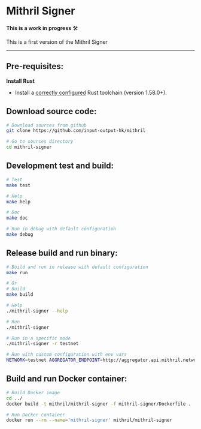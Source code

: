 # Mithril Signer

**This is a work in progress** :hammer_and_wrench:

This is a first version of the Mithril Signer

---
## Pre-requisites:

**Install Rust**

- Install a [correctly configured](https://www.rust-lang.org/learn/get-started) Rust toolchain (version 1.58.0+).


## Download source code:
```bash
# Download sources from github
git clone https://github.com/input-output-hk/mithril

# Go to sources directory
cd mithril-signer
```

## Development test and build:
```bash
# Test
make test

# Help
make help

# Doc
make doc

# Run in debug with default configuration
make debug
```

## Release build and run binary:
```bash
# Build and run in release with default configuration
make run

# Or
# Build
make build

# Help
./mithril-signer --help

# Run
./mithril-signer

# Run in a specific mode
./mithril-signer -r testnet

# Run with custom configuration with env vars
NETWORK=testnet AGGREGATOR_ENDPOINT=http://aggregator.api.mithril.network/aggregator ./mithril-signer
```

## Build and run Docker container:

```bash
# Build Docker image
cd ../
docker build -t mithril/mithril-signer -f mithril-signer/Dockerfile .

# Run Docker container
docker run --rm --name='mithril-signer' mithril/mithril-signer
```
